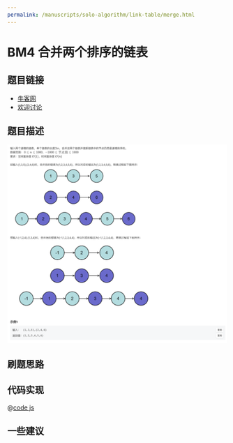 ```yaml
---
permalink: /manuscripts/solo-algorithm/link-table/merge.html
---
```

# BM4 合并两个排序的链表

## 题目链接

- [牛客网](https://www.nowcoder.com/share/jump/8484115461694574392596)
- [欢迎讨论]()

## 题目描述

![反转链表.png](../images/merge.png)

## 刷题思路

## 代码实现

@[code js](@code/algorithm/interview-101/merge.js)

## 一些建议
